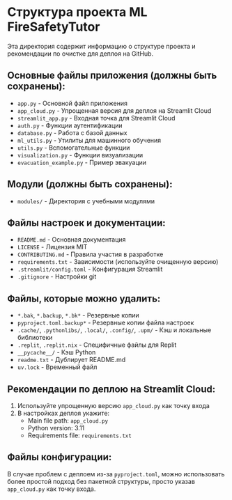 # Структура проекта ML FireSafetyTutor

Эта директория содержит информацию о структуре проекта и рекомендации по очистке для деплоя на GitHub.

## Основные файлы приложения (должны быть сохранены):

- `app.py` - Основной файл приложения
- `app_cloud.py` - Упрощенная версия для деплоя на Streamlit Cloud
- `streamlit_app.py` - Входная точка для Streamlit Cloud
- `auth.py` - Функции аутентификации
- `database.py` - Работа с базой данных
- `ml_utils.py` - Утилиты для машинного обучения
- `utils.py` - Вспомогательные функции
- `visualization.py` - Функции визуализации
- `evacuation_example.py` - Пример эвакуации

## Модули (должны быть сохранены):

- `modules/` - Директория с учебными модулями

## Файлы настроек и документации:

- `README.md` - Основная документация
- `LICENSE` - Лицензия MIT
- `CONTRIBUTING.md` - Правила участия в разработке
- `requirements.txt` - Зависимости (используйте очищенную версию)
- `.streamlit/config.toml` - Конфигурация Streamlit
- `.gitignore` - Настройки git

## Файлы, которые можно удалить:

- `*.bak`, `*.backup`, `*.bk*` - Резервные копии
- `pyproject.toml.backup*` - Резервные копии файла настроек
- `.cache/`, `.pythonlibs/`, `.local/`, `.config/`, `.upm/` - Кэш и локальные библиотеки
- `.replit`, `.replit.nix` - Специфичные файлы для Replit
- `__pycache__/` - Кэш Python
- `readme.txt` - Дублирует README.md
- `uv.lock` - Временный файл

## Рекомендации по деплою на Streamlit Cloud:

1. Используйте упрощенную версию `app_cloud.py` как точку входа
2. В настройках деплоя укажите:
   - Main file path: `app_cloud.py`
   - Python version: 3.11
   - Requirements file: `requirements.txt`

## Файлы конфигурации:

В случае проблем с деплоем из-за `pyproject.toml`, можно использовать более простой подход без пакетной структуры, просто указав `app_cloud.py` как точку входа.